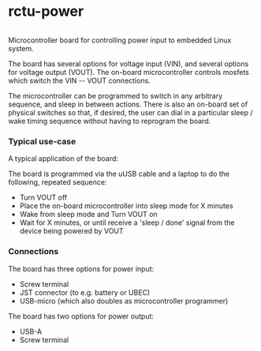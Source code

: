# rctu-power

<img href="https://raw.githubusercontent.com/open-eio/rctu-power/master/rctu-power.png">

Microcontroller board for controlling power input to embedded Linux system.

The board has several options for voltage input (VIN), and several options for voltage output (VOUT).  The on-board microcontroller controls mosfets which switch the VIN -- VOUT connections.  

The microcontroller can be programmed to switch in any arbitrary sequence, and sleep in between actions.  There is also an on-board set of physical switches so that, if desired, the user can dial in a particular sleep / wake timing sequence without having to reprogram the board.

### Typical use-case

A typical application of the board:


The board is programmed via the uUSB cable and a laptop to do the following, repeated sequence:

- Turn VOUT off
- Place the on-board microcontroller into sleep mode for X minutes
- Wake from sleep mode and Turn VOUT on
- Wait for X minutes, or until receive a 'sleep / done' signal from the device being powered by VOUT

### Connections

The board has three options for power input:

- Screw terminal
- JST connector (to e.g. battery or UBEC)
- USB-micro (which also doubles as microcontroller programmer)

The board has two options for power output:

- USB-A
- Screw terminal


